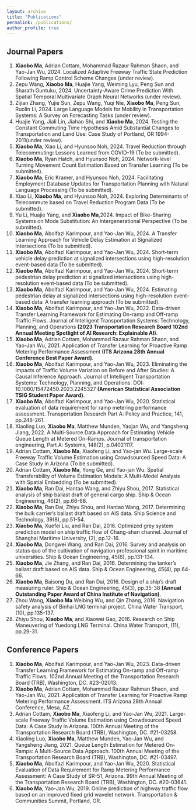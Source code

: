 ```yaml
---
layout: archive
title: "Publications"
permalink: /publications/
author_profile: true
---
```



## Journal Papers

1.  **Xiaobo Ma**, Adrian Cottam, Mohammad Razaur Rahman Shaon, and Yao-Jan Wu, 2024. Localized Adaptive Freeway Traffic State Prediction Following Ramp Control Scheme Changes (under review).
2.  Zepu Wang, **Xiaobo Ma**, Huajie Yang, Weiming Lyu, Peng Sun and Sharath Guntuku, 2024. Uncertainty-Aware Crime Prediction With Spatial Temporal Multivariate Graph Neural Networks (under review).
3.  Zijian Zhang, Yujie Sun, Zepu Wang, Yuqi Nie, **Xiaobo Ma**, Peng Sun, Ruolin Li, 2024. Large Language Models for Mobility in Transportation Systems: A Survey on Forecasting Tasks (under review).
4.  Huajie Yang, Jiali Lin, Jiahao Shi, and **Xiaobo Ma**, 2024. Testing the Constant Commuting Time Hypothesis Amid Substantial Changes to Transportation and Land Use: Case Study of Portland, OR 1994-2011(under review).
5.  **Xiaobo Ma**, Xiao Li, and Hyunsoo Noh, 2024. Travel Reduction through Telecommuting: Lessons Learned from COVID-19 (To be submitted).
6.  **Xiaobo Ma**, Ryan Hatch, and Hyunsoo Noh, 2024. Network-level Turning Movement Count Estimation Based on Transfer Learning (To be submitted).
7.  **Xiaobo Ma**, Eric Kramer, and Hyunsoo Noh, 2024. Facilitating Employment Database Updates for Transportation Planning with Natural Language Processing (To be submitted).
8.	Xiao Li, **Xiaobo Ma**, and Hyunsoo Noh, 2024. Exploring Determinants of Telecommute based on Travel Reduction Program Data (To be submitted).
9.	Yu Li, Huajie Yang, and **Xiaobo Ma**,2024. Impact of Bike-Sharing Systems on Mode Substitution: An Intergenerational Perspective (To be submitted).
10.	**Xiaobo Ma**, Abolfazl Karimpour, and Yao-Jan Wu, 2024. A Transfer Learning Approach for Vehicle Delay Estimation at Signalized Intersections (To be submitted).
11.	**Xiaobo Ma**, Abolfazl Karimpour, and Yao-Jan Wu, 2024. Short-term vehicle delay prediction at signalized intersections using high-resolution event-based data (To be submitted).
12.	**Xiaobo Ma**, Abolfazl Karimpour, and Yao-Jan Wu, 2024. Short-term pedestrian delay prediction at signalized intersections using high-resolution event-based data (To be submitted).
13.	**Xiaobo Ma**, Abolfazl Karimpour, and Yao-Jan Wu, 2024. Estimating pedestrian delay at signalized intersections using high-resolution event-based data: A transfer learning approach (To be submitted).
14.	**Xiaobo Ma**, Abolfazl Karimpour, and Yao-Jan Wu, 2022. Data-driven Transfer Learning Framework for Estimating On-ramp and Off-ramp Traffic Flows. Journal of Intelligent Transportation Systems: Technology, Planning, and Operations **(2023 Transportation Research Board 102nd Annual Meeting Spotlight of AI Research: Explainable AI)**.
15.	**Xiaobo Ma**, Adrian Cottam, Mohammad Razaur Rahman Shaon, and Yao-Jan Wu, 2021. Application of Transfer Learning for Proactive Ramp Metering Performance Assessment **(ITS Arizona 28th Annual Conference Best Paper Award)**.
16.	**Xiaobo Ma**, Abolfazl Karimpour, and Yao-Jan Wu, 2023.  Eliminating the Impacts of Traffic Volume Variation on Before and After Studies: A Causal Inference Approach. Journal of Intelligent Transportation Systems: Technology, Planning, and Operations. DOI: 10.1080/15472450.2023.2245327 **(American Statistical Association TSIG Student Paper Award)**.
17.	**Xiaobo Ma**, Abolfazl Karimpour, and Yao-Jan Wu, 2020. Statistical evaluation of data requirement for ramp metering performance assessment. Transportation Research Part A: Policy and Practice, 141, pp.248-261.
18.	Xiaoling Luo, **Xiaobo Ma**, Matthew Munden, Yaojan Wu, and Yangsheng Jiang, 2022. A Multi-Source Data Approach for Estimating Vehicle Queue Length at Metered On-Ramps. Journal of transportation engineering, Part A: Systems, 148(2), p.04021117.
19.	Adrian Cottam, **Xiaobo Ma**, Xiaofeng Li, and Yao-jan Wu. Large-scale Freeway Traffic Volume Estimation using Crowdsourced Speed Data: A Case Study in Arizona (To be submitted).
20.	Adrian Cottam, **Xiaobo Ma**, Yong Ge, and Yao-jan Wu. Spatial Transferability of Volume Estimation Models: A Multi-Model Analysis with Spatial Embedding (To be submitted).
21.	**Xiaobo Ma**, Ran Dai, Hantao Wang, and Zhiyu Shou, 2017. Statistical analysis of ship ballast draft of general cargo ship. Ship & Ocean Engineering, 46(2), pp.66-68. 
22.	**Xiaobo Ma**, Ran Dai, Zhiyu Shou, and Hantao Wang, 2017. Determining the bulk carrier’s ballast draft based on AIS data. Ship Science and Technology, 39(8), pp.51-54.
23.	**Xiaobo Ma**, Xuefei Liu, and Ran Dai, 2016. Optimized grey system prediction model on ship traffic flow of Chang-shan channel. Journal of Shanghai Maritime University, (2), pp.12-16.
24.	**Xiaobo Ma**, Dongwei Wang, and Ran Dai, 2016. Survey and analysis on status quo of the cultivation of navigation professional spirit in maritime universities. Ship & Ocean Engineering, 45(6), pp.131-134.
25.	**Xiaobo Ma**, Jie Zhang, and Ran Dai, 2016. Determining the tanker’s ballast draft based on AIS data. Ship & Ocean Engineering, 45(4), pp.64-66.
26.	**Xiaobo Ma**, Baisong Du, and Ran Dai, 2016. Design of a ship’s draft measuring ruler. Ship & Ocean Engineering, 45(3), pp.35-38 **(Annual Outstanding Paper Award of China Institute of Navigation)**.
27.	Zhou Wang, **Xiaobo Ma** Weibing Wu, and Qin Zhang, 2016. Navigation safety analysis of Binhai LNG terminal project. China Water Transport, (10), pp.135-137.
28.	Zhiyu Shou, **Xiaobo Ma**, and Xiaowei Gao, 2016. Research on Ship Maneuvering of Yuedong LNG Terminal. China Water Transport, (11), pp.29-31.

## Conference Papers

1.	**Xiaobo Ma**, Abolfazl Karimpour, and Yao-Jan Wu, 2023. Data-driven Transfer Learning Framework for Estimating On-ramp and Off-ramp Traffic Flows. 102nd Annual Meeting of the Transportation Research Board (TRB), Washington, DC. #23-02013.
2.	**Xiaobo Ma**, Adrian Cottam,  Mohammad Razaur Rahman Shaon, and Yao-Jan Wu, 2021. Application of Transfer Learning for Proactive Ramp Metering Performance Assessment. ITS Arizona 28th Annual Conference, Mesa, AZ.
3.	Adrian Cottam, **Xiaobo Ma**, Xiaofeng Li, and Yao-Jan Wu, 2021. Large-scale Freeway Traffic Volume Estimation using Crowdsourced Speed Data: A Case Study in Arizona. 100th Annual Meeting of the Transportation Research Board (TRB), Washington, DC. #21-03258.
4.	Xiaoling Luo, **Xiaobo Ma**, Matthew Munden, Yao-Jan Wu, and Yangsheng Jiang, 2021. Queue Length Estimation for Metered On-Ramps: A Multi-Source Data Approach. 100th Annual Meeting of the Transportation Research Board (TRB), Washington, DC. #21-03497.
5.	**Xiaobo Ma**, Abolfazl Karimpour, and Yao-Jan Wu, 2020. Statistical Evaluation of Data Requirement for Ramp Metering Performance Assessment: A Case Study of SR-51, Arizona. 99th Annual Meeting of the Transportation Research Board (TRB), Washington, DC. #20-03641.
6.	**Xiaobo Ma**, Yao-Jan Wu, 2019. Online prediction of highway traffic flow based on  an improved fixed grid wavelet network. Transportation & Communities Summit, Portland, OR.
